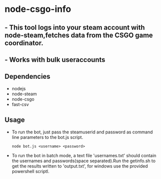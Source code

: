 # node-csgo-info

## - This tool logs into your steam account with node-steam,fetches data from the CSGO game coordinator.
## - Works with bulk useraccounts

## Dependencies
- nodejs
- node-steam
- node-csgo
- fast-csv

## Usage
- To run the bot, just pass the steamuserid and password as command line parameters to the bot.js script.

  ```node bot.js <username> <password>```
- To run the bot in batch mode, a text file 'usernames.txt' should contain the usernames and passwords(space separated).Run the getinfo.sh to get the results written to 'output.txt', for windows use the provided powershell scriptl.


